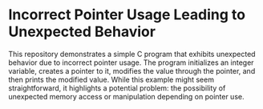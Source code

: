 # Incorrect Pointer Usage Leading to Unexpected Behavior

This repository demonstrates a simple C program that exhibits unexpected behavior due to incorrect pointer usage. The program initializes an integer variable, creates a pointer to it, modifies the value through the pointer, and then prints the modified value. While this example might seem straightforward, it highlights a potential problem: the possibility of unexpected memory access or manipulation depending on pointer use.